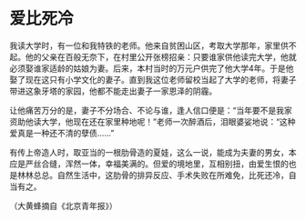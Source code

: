 # 爱比死冷

我读大学时，有一位和我特铁的老师。他来自贫困山区，考取大学那年，家里供不起。他的父亲在百般无奈下，在村里公开张榜招亲：只要谁家供他读完大学，他就必须娶谁家适龄的姑娘为妻。后来，本村当时的万元户供完了他大学4年。于是他娶了现在这只有小学文化的妻子。直到我这位老师留校当起了大学的老师，将妻子带进这象牙塔的家园，他都不能走出妻子一家恩泽的阴霾。 

让他痛苦万分的是，妻子不分场合、不论与谁，逢人信口便是：“当年要不是我家资助他读大学，他现在还在家里种地呢！”老师一次醉酒后，泪眼婆娑地说：“这种爱真是一种还不清的孽债……” 

有传上帝造人时，取亚当的一根肋骨造的夏娃，这么一说，能成为夫妻的男女，本应是严丝合缝，浑然一体，幸福美满的。但爱的境地里，互相别扭，由爱生恨的也是林林总总。自然生活中，这肋骨的排异反应、手术失败在所难免，比死还冷，自当有之。 

（大黄蜂摘自《北京青年报》）